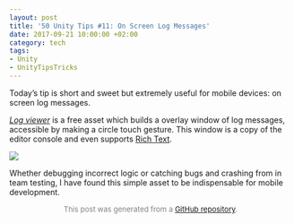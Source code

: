 ```yaml
---
layout: post
title: '50 Unity Tips #11: On Screen Log Messages'
date: 2017-09-21 10:00:00 +02:00
category: tech
tags:
- Unity
- UnityTipsTricks
---
```


Today’s tip is short and sweet but extremely useful for mobile devices: on screen log messages.

[*Log viewer*](https://www.assetstore.unity3d.com/en/#!/content/12047) is a free asset which builds a overlay window of log messages, accessible by making a circle touch gesture. This window is a copy of the editor console and even supports [Rich Text](https://github.com/defuncart/unity-tips-tricks/tree/master/%2302-RichText).

![](https://raw.githubusercontent.com/defuncart/50-unity-tips/master/%2311-OnScreenLogMessages/images/onScreenLogMessages1.png)

Whether debugging incorrect logic or catching bugs and crashing from in team testing, I have found this simple asset to be indispensable for mobile development.

<p align="center"><font size="-1" color="#828282">This post was generated from a <a href="https://github.com/defuncart/50-unity-tips/tree/master/%2311-OnScreenLogMessages">GitHub repository</a>.</font></p>
